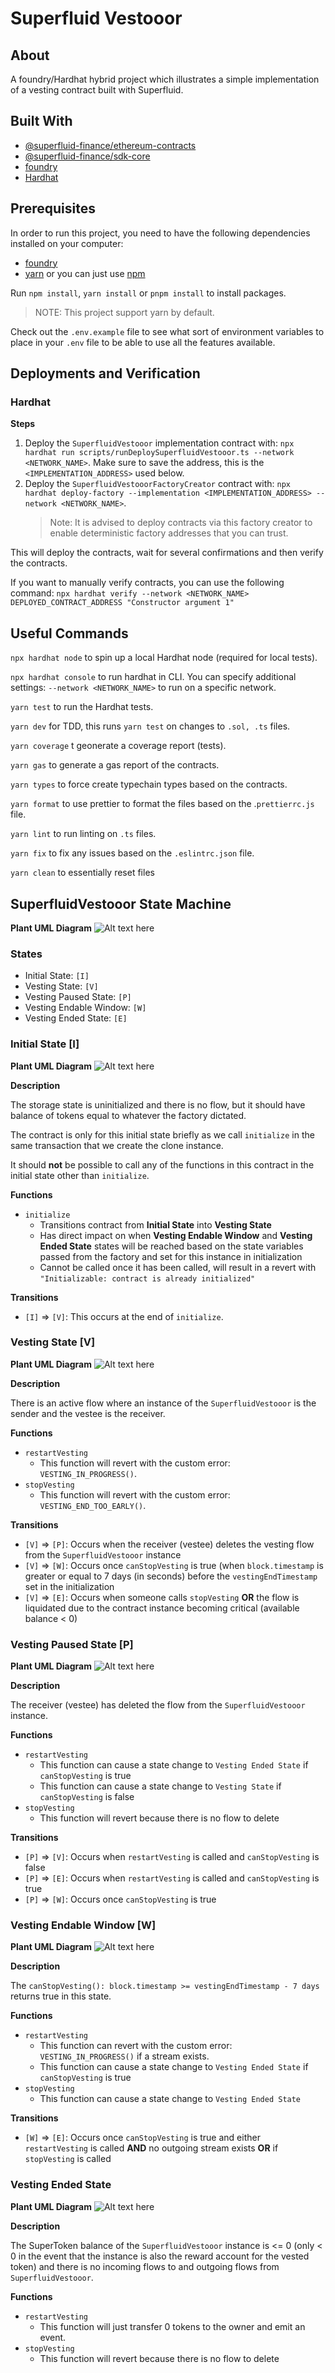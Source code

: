 # Superfluid Vestooor

## About

A foundry/Hardhat hybrid project which illustrates a simple implementation of a vesting contract built with Superfluid.

## Built With

- [@superfluid-finance/ethereum-contracts](https://www.npmjs.com/package/@superfluid-finance/ethereum-contracts)
- [@superfluid-finance/sdk-core](https://www.npmjs.com/package/@superfluid-finance/sdk-core)
- [foundry](https://github.com/foundry-rs/foundry)
- [Hardhat](https://hardhat.org/)

## Prerequisites

In order to run this project, you need to have the following dependencies installed on your computer:

- [foundry](https://github.com/foundry-rs/foundry)
- [yarn](https://yarnpkg.com/getting-started/install) or you can just use [npm](https://www.npmjs.com/package/npm)

Run `npm install`, `yarn install` or `pnpm install` to install packages.

> NOTE: This project support yarn by default.

Check out the `.env.example` file to see what sort of environment variables to place in your `.env` file to be able to use all the features available.

## Deployments and Verification

### Hardhat

**Steps**

1. Deploy the `SuperfluidVestooor` implementation contract with: `npx hardhat run scripts/runDeploySuperfluidVestooor.ts --network <NETWORK_NAME>`. Make sure to save the address, this is the `<IMPLEMENTATION_ADDRESS>` used below.
2. Deploy the `SuperfluidVestooorFactoryCreator` contract with: `npx hardhat deploy-factory --implementation <IMPLEMENTATION_ADDRESS> --network <NETWORK_NAME>`.
   > Note: It is advised to deploy contracts via this factory creator to enable deterministic factory addresses that you can trust.

This will deploy the contracts, wait for several confirmations and then verify the contracts.

If you want to manually verify contracts, you can use the following command: `npx hardhat verify --network <NETWORK_NAME> DEPLOYED_CONTRACT_ADDRESS "Constructor argument 1"`

## Useful Commands

`npx hardhat node` to spin up a local Hardhat node (required for local tests).

`npx hardhat console` to run hardhat in CLI. You can specify additional settings: `--network <NETWORK_NAME>` to run on a specific network.

`yarn test` to run the Hardhat tests.

`yarn dev` for TDD, this runs `yarn test` on changes to `.sol, .ts` files.

`yarn coverage` t geonerate a coverage report (tests).

`yarn gas` to generate a gas report of the contracts.

`yarn types` to force create typechain types based on the contracts.

`yarn format` to use prettier to format the files based on the .`prettierrc.js` file.

`yarn lint` to run linting on `.ts` files.

`yarn fix` to fix any issues based on the `.eslintrc.json` file.

`yarn clean` to essentially reset files

## SuperfluidVestooor State Machine

**Plant UML Diagram**
![Alt text here](evm-contracts/plantuml/summary.svg)

### States

- Initial State: `[I]`
- Vesting State: `[V]`
- Vesting Paused State: `[P]`
- Vesting Endable Window: `[W]`
- Vesting Ended State: `[E]`

### Initial State [I]

**Plant UML Diagram**
![Alt text here](evm-contracts/plantuml/initial_state.svg)

**Description**

The storage state is uninitialized and there is no flow, but it should have balance of tokens equal to whatever the factory dictated.

The contract is only for this initial state briefly as we call `initialize` in the same transaction that we create the clone instance.

It should **not** be possible to call any of the functions in this contract in the initial state other than `initialize`.

**Functions**

- `initialize`
  - Transitions contract from **Initial State** into **Vesting State**
  - Has direct impact on when **Vesting Endable Window** and **Vesting Ended State** states will be reached based on the state variables passed from the factory and set for this instance in initialization
  - Cannot be called once it has been called, will result in a revert with `"Initializable: contract is already initialized"`

**Transitions**

- `[I]` => `[V]`: This occurs at the end of `initialize`.

### Vesting State [V]

**Plant UML Diagram**
![Alt text here](evm-contracts/plantuml/vesting_state.svg)

**Description**

There is an active flow where an instance of the `SuperfluidVestooor` is the sender and the vestee is the receiver.

**Functions**

- `restartVesting`
  - This function will revert with the custom error: `VESTING_IN_PROGRESS()`.
- `stopVesting`
  - This function will revert with the custom error: `VESTING_END_TOO_EARLY()`.

**Transitions**

- `[V]` => `[P]`: Occurs when the receiver (vestee) deletes the vesting flow from the `SuperfluidVestooor` instance
- `[V]` => `[W]`: Occurs once `canStopVesting` is true (when `block.timestamp` is greater or equal to 7 days (in seconds) before the `vestingEndTimestamp` set in the initialization
- `[V]` => `[E]`: Occurs when someone calls `stopVesting` **OR** the flow is liquidated due to the contract instance becoming critical (available balance < 0)

### Vesting Paused State [P]

**Plant UML Diagram**
![Alt text here](evm-contracts/plantuml/vesting_paused_state.svg)

**Description**

The receiver (vestee) has deleted the flow from the `SuperfluidVestooor` instance.

**Functions**

- `restartVesting`
  - This function can cause a state change to `Vesting Ended State` if `canStopVesting` is true
  - This function can cause a state change to `Vesting State` if `canStopVesting` is false
- `stopVesting`
  - This function will revert because there is no flow to delete

**Transitions**

- `[P]` => `[V]`: Occurs when `restartVesting` is called and `canStopVesting` is false
- `[P]` => `[E]`: Occurs when `restartVesting` is called and `canStopVesting` is true
- `[P]` => `[W]`: Occurs once `canStopVesting` is true

### Vesting Endable Window [W]

**Plant UML Diagram**
![Alt text here](evm-contracts/plantuml/vesting_endable_state.svg)

**Description**

The `canStopVesting(): block.timestamp >= vestingEndTimestamp - 7 days` returns true in this state.

**Functions**

- `restartVesting`
  - This function can revert with the custom error: `VESTING_IN_PROGRESS()` if a stream exists.
  - This function can cause a state change to `Vesting Ended State` if `canStopVesting` is true
- `stopVesting`
  - This function can cause a state change to `Vesting Ended State`

**Transitions**

- `[W]` => `[E]`: Occurs once `canStopVesting` is true and either `restartVesting` is called **AND** no outgoing stream exists **OR** if `stopVesting` is called

### Vesting Ended State

**Plant UML Diagram**
![Alt text here](evm-contracts/plantuml/vesting_ended_state.svg)

**Description**

The SuperToken balance of the `SuperfluidVestooor` instance is <= 0 (only < 0 in the event that the instance is also the reward account for the vested token) and there is no incoming flows to and outgoing flows from `SuperfluidVestooor`.

**Functions**

- `restartVesting`
  - This function will just transfer 0 tokens to the owner and emit an event.
- `stopVesting`
  - This function will revert because there is no flow to delete
